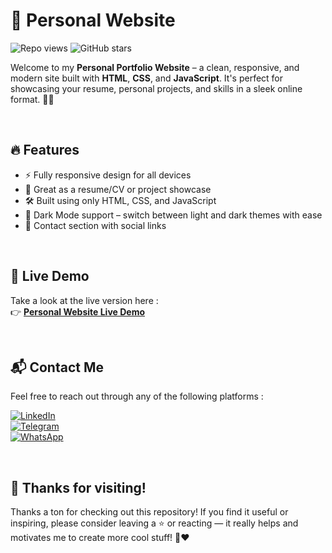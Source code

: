 # 🌟 Personal Website

![Repo views](https://komarev.com/ghpvc/?username=Shahzadhpr&label=Visitors&color=0e75b6&style=flat)
![GitHub stars](https://img.shields.io/github/stars/Shahzadhpr/personal-website?style=flat&color=yellow)


Welcome to my **Personal Portfolio Website** – a clean, responsive, and modern site built with **HTML**, **CSS**, and **JavaScript**. It's perfect for showcasing your resume, personal projects, and skills in a sleek online format. 💼✨

&nbsp;

## 🔥 Features

- ⚡ Fully responsive design for all devices
- 📄 Great as a resume/CV or project showcase
- 🛠️ Built using only HTML, CSS, and JavaScript
- 🌙 Dark Mode support – switch between light and dark themes with ease
- 📱 Contact section with social links

&nbsp;

## 🚀 Live Demo

Take a look at the live version here :  
👉 [**Personal Website Live Demo**](https://shahzadhpr.github.io/Personal-Website)

&nbsp;

## 📬 Contact Me

Feel free to reach out through any of the following platforms :

[![LinkedIn](https://img.shields.io/badge/-LinkedIn-0A66C2?style=flat&logo=linkedin&logoColor=white)](https://www.linkedin.com/in/hassanpourshahzad)  
[![Telegram](https://img.shields.io/badge/-Telegram-26A5E4?style=flat&logo=telegram&logoColor=white)](https://t.me/Shahzad_hpr)  
[![WhatsApp](https://img.shields.io/badge/-WhatsApp-25D366?style=flat&logo=whatsapp&logoColor=white)](https://wa.me/989112874119)

&nbsp;

## 🙌 Thanks for visiting!

Thanks a ton for checking out this repository! If you find it useful or inspiring, please consider leaving a ⭐ or reacting — it really helps and motivates me to create more cool stuff! 🚀❤️
